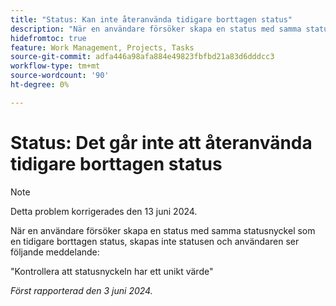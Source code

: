 ```yaml
---
title: "Status: Kan inte återanvända tidigare borttagen status"
description: "När en användare försöker skapa en status med samma statusnyckel som en tidigare borttagen status, skapas inte statusen och användaren ser ett meddelande."
hidefromtoc: true
feature: Work Management, Projects, Tasks
source-git-commit: adfa446a98afa884e49823fbfbd21a83d6dddcc3
workflow-type: tm+mt
source-wordcount: '90'
ht-degree: 0%

---
```



# Status: Det går inte att återanvända tidigare borttagen status

>[!NOTE]
>
>Detta problem korrigerades den 13 juni 2024.

När en användare försöker skapa en status med samma statusnyckel som en tidigare borttagen status, skapas inte statusen och användaren ser följande meddelande:

&quot;Kontrollera att statusnyckeln har ett unikt värde&quot;

_Först rapporterad den 3 juni 2024._
